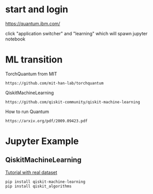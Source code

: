 # start and login

https://quantum.ibm.com/

click "application switcher" and "learning" which will spawn jupyter notebook

# ML transition

TorchQuantum from MIT
```
https://github.com/mit-han-lab/torchquantum
```
QiskitMachineLearning
```
https://github.com/qiskit-community/qiskit-machine-learning
```
How to run Quantum
```
https://arxiv.org/pdf/2009.09423.pdf
```

# Jupyter Example
## QiskitMachineLearning

[Tutorial with real dataset](https://qiskit.org/ecosystem/machine-learning/tutorials/02a_training_a_quantum_model_on_a_real_dataset.html)

```
pip install qiskit-machine-learning
pip install qiskit_algorithms
```

